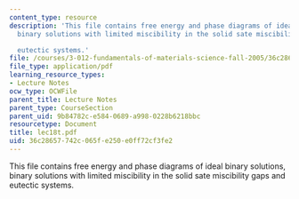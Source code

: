 ```yaml
---
content_type: resource
description: 'This file contains free energy and phase diagrams of ideal binary solutions,
  binary solutions with limited miscibility in the solid sate miscibility gaps and

  eutectic systems.'
file: /courses/3-012-fundamentals-of-materials-science-fall-2005/36c28657742c065fe250e0ff72cf3fe2_lec18t.pdf
file_type: application/pdf
learning_resource_types:
- Lecture Notes
ocw_type: OCWFile
parent_title: Lecture Notes
parent_type: CourseSection
parent_uid: 9b84782c-e584-0689-a998-0228b6218bbc
resourcetype: Document
title: lec18t.pdf
uid: 36c28657-742c-065f-e250-e0ff72cf3fe2
---
```

This file contains free energy and phase diagrams of ideal binary solutions, binary solutions with limited miscibility in the solid sate miscibility gaps and
eutectic systems.

